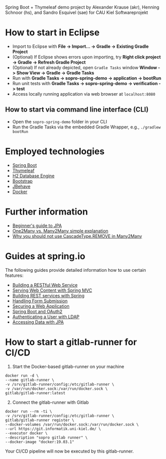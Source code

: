 Spring Boot + Thymeleaf demo project by Alexander Krause (akr), Henning Schnoor (hs),
and Sandro Esquivel (sae) for CAU Kiel Softwareprojekt

# How to start in Eclipse
- Import to Eclipse with **File -> Import... -> Gradle -> Existing Gradle Project**
- (Optional) If Eclipse shows errors upon importing, try **Right click project -> Gradle -> Refresh Gradle Project**
- (Optional) If not already depicted, open `Gradle Tasks` window **Window -> Show View -> Gradle -> Gradle Tasks**
- Run with **Gradle Tasks -> sopro-spring-demo -> application -> bootRun**
- Run unit tests with **Gradle Tasks -> sopro-spring-demo -> verification -> test**
- Access locally running application via web browser at `localhost:8080`

## How to start via command line interface (CLI)
- Open the `sopro-spring-demo` folder in your CLI
- Run the Gradle Tasks via the embedded Gradle Wrapper, e.g., `./gradlew bootRun`

# Employed technologies
- [Spring Boot](https://spring.io/projects/spring-boot)
- [Thymeleaf](https://www.thymeleaf.org)
- [H2 Database Engine](http://www.h2database.com/html/main.html)
- [Bootstrap](https://getbootstrap.com)
- [JBehave](https://jbehave.org/)
- [Docker](https://www.docker.com/)

# Further information
- [Beginner's guide to JPA](https://vladmihalcea.com/a-beginners-guide-to-jpa-and-hibernate-cascade-types/)
- [One2Many vs. Many2Many simple explanation](https://stackoverflow.com/questions/21407402/one-to-many-vs-many-to-many-relationship)
- [Why you should not use CascadeType.REMOVE in Many2Many](https://thoughts-on-java.org/avoid-cascadetype-delete-many-assocations/)

# Guides at spring.io
The following guides provide detailed information how to use certain features:

- [Building a RESTful Web Service](https://spring.io/guides/gs/rest-service/)
- [Serving Web Content with Spring MVC](https://spring.io/guides/gs/serving-web-content/)
- [Building REST services with Spring](https://spring.io/guides/tutorials/bookmarks/)
- [Handling Form Submission](https://spring.io/guides/gs/handling-form-submission/)
- [Securing a Web Application](https://spring.io/guides/gs/securing-web/)
- [Spring Boot and OAuth2](https://spring.io/guides/tutorials/spring-boot-oauth2/)
- [Authenticating a User with LDAP](https://spring.io/guides/gs/authenticating-ldap/)
- [Accessing Data with JPA](https://spring.io/guides/gs/accessing-data-jpa/)

# How to start a gitlab-runner for CI/CD
1. Start the Docker-based gitlab-runner on your machine
```
docker run -d \
--name gitlab-runner \
-v /srv/gitlab-runner/config:/etc/gitlab-runner \
-v /var/run/docker.sock:/var/run/docker.sock \
gitlab/gitlab-runner:latest
```

2. Connect the gitlab-runner with Gitlab
```
docker run --rm -ti \
-v /srv/gitlab-runner/config:/etc/gitlab-runner \
gitlab/gitlab-runner register \
--docker-volumes /var/run/docker.sock:/var/run/docker.sock \
--url https://git.informatik.uni-kiel.de/ \
--executor docker \
--description "sopro gitlab runner" \
--docker-image "docker:19.03.1"
```

Your CI/CD pipeline will now be executed by this gitlab-runner.